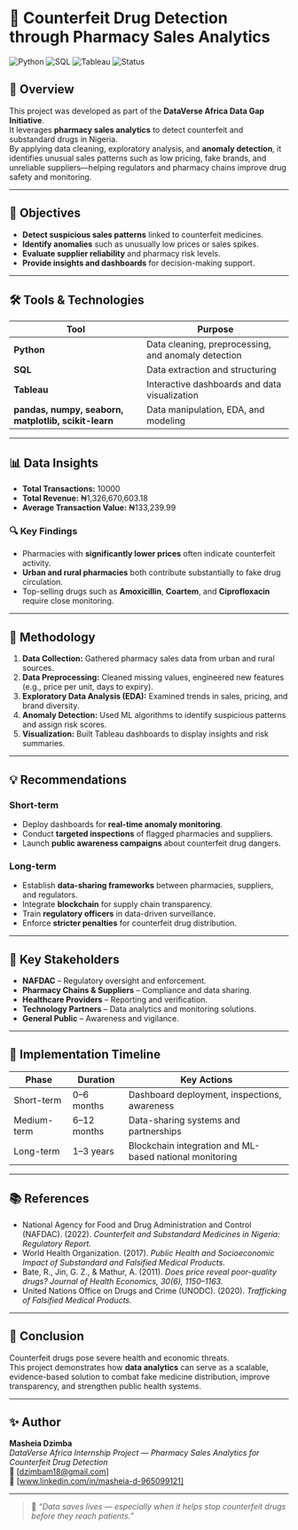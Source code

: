 # 💊 Counterfeit Drug Detection through Pharmacy Sales Analytics

![Python](https://img.shields.io/badge/Python-3.9%2B-blue?logo=python)
![SQL](https://img.shields.io/badge/SQL-Data%20Extraction-lightgrey?logo=mysql)
![Tableau](https://img.shields.io/badge/Tableau-Data%20Visualization-orange?logo=tableau)
![Status](https://img.shields.io/badge/Status-Completed-success)

## 🧭 Overview
This project was developed as part of the **DataVerse Africa Data Gap Initiative**.  
It leverages **pharmacy sales analytics** to detect counterfeit and substandard drugs in Nigeria.  
By applying data cleaning, exploratory analysis, and **anomaly detection**, it identifies unusual sales patterns such as low pricing, fake brands, and unreliable suppliers—helping regulators and pharmacy chains improve drug safety and monitoring.

---

## 🎯 Objectives
- **Detect suspicious sales patterns** linked to counterfeit medicines.  
- **Identify anomalies** such as unusually low prices or sales spikes.  
- **Evaluate supplier reliability** and pharmacy risk levels.  
- **Provide insights and dashboards** for decision-making support.

---

## 🛠️ Tools & Technologies
| Tool | Purpose |
|------|----------|
| **Python** | Data cleaning, preprocessing, and anomaly detection |
| **SQL** | Data extraction and structuring |
| **Tableau** | Interactive dashboards and data visualization |
| **pandas, numpy, seaborn, matplotlib, scikit-learn** | Data manipulation, EDA, and modeling |

---

## 📊 Data Insights
- **Total Transactions:** 10000  
- **Total Revenue:** ₦1,326,670,603.18
- **Average Transaction Value:** ₦133,239.99 

### 🔍 Key Findings
- Pharmacies with **significantly lower prices** often indicate counterfeit activity.  
- **Urban and rural pharmacies** both contribute substantially to fake drug circulation.  
- Top-selling drugs such as **Amoxicillin**, **Coartem**, and **Ciprofloxacin** require close monitoring.  

---

## 🧩 Methodology
1. **Data Collection:** Gathered pharmacy sales data from urban and rural sources.  
2. **Data Preprocessing:** Cleaned missing values, engineered new features (e.g., price per unit, days to expiry).  
3. **Exploratory Data Analysis (EDA):** Examined trends in sales, pricing, and brand diversity.  
4. **Anomaly Detection:** Used ML algorithms to identify suspicious patterns and assign risk scores.  
5. **Visualization:** Built Tableau dashboards to display insights and risk summaries.  

---

## 💡 Recommendations
### Short-term
- Deploy dashboards for **real-time anomaly monitoring**.  
- Conduct **targeted inspections** of flagged pharmacies and suppliers.  
- Launch **public awareness campaigns** about counterfeit drug dangers.  

### Long-term
- Establish **data-sharing frameworks** between pharmacies, suppliers, and regulators.  
- Integrate **blockchain** for supply chain transparency.  
- Train **regulatory officers** in data-driven surveillance.  
- Enforce **stricter penalties** for counterfeit drug distribution.  

---

## 👥 Key Stakeholders
- **NAFDAC** – Regulatory oversight and enforcement.  
- **Pharmacy Chains & Suppliers** – Compliance and data sharing.  
- **Healthcare Providers** – Reporting and verification.  
- **Technology Partners** – Data analytics and monitoring solutions.  
- **General Public** – Awareness and vigilance.  

---

## 📅 Implementation Timeline
| Phase | Duration | Key Actions |
|-------|-----------|--------------|
| Short-term | 0–6 months | Dashboard deployment, inspections, awareness |
| Medium-term | 6–12 months | Data-sharing systems and partnerships |
| Long-term | 1–3 years | Blockchain integration and ML-based national monitoring |

---

## 📚 References
- National Agency for Food and Drug Administration and Control (NAFDAC). (2022). *Counterfeit and Substandard Medicines in Nigeria: Regulatory Report.*  
- World Health Organization. (2017). *Public Health and Socioeconomic Impact of Substandard and Falsified Medical Products.*  
- Bate, R., Jin, G. Z., & Mathur, A. (2011). *Does price reveal poor-quality drugs? Journal of Health Economics, 30(6), 1150–1163.*  
- United Nations Office on Drugs and Crime (UNODC). (2020). *Trafficking of Falsified Medical Products.*  

---

## 🏁 Conclusion
Counterfeit drugs pose severe health and economic threats.  
This project demonstrates how **data analytics** can serve as a scalable, evidence-based solution to combat fake medicine distribution, improve transparency, and strengthen public health systems.

---

## ✨ Author
**Masheia Dzimba**  
_DataVerse Africa Internship Project — Pharmacy Sales Analytics for Counterfeit Drug Detection_  
📧 [dzimbam18@gmail.com]  
🔗 [www.linkedin.com/in/masheia-d-965099121]

---

> 💬 *“Data saves lives — especially when it helps stop counterfeit drugs before they reach patients.”*

